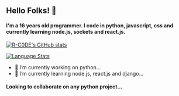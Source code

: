 ## Hello Folks! 👋

#### I'm a 16 years old programmer. I code in python, javascript, css and currently learning node.js, sockets and react.js.

[![R-C0DE's GitHub stats](https://github-readme-stats.vercel.app/api?username=R-C0DE&count_private=true&show_icons=true&theme=midnight-purple&border_radius=30)](https://github.com/R-C0DE/github-readme-stats)

[![Language Stats](https://github-readme-stats.vercel.app/api/top-langs/?username=R-C0DE&langs_count=5&theme=tokyonight)]()
- 🔭 I’m currently working on python...
- 🌱 I’m currently learning node.js, react.js and django...

#### Looking to collaborate on any python project...



